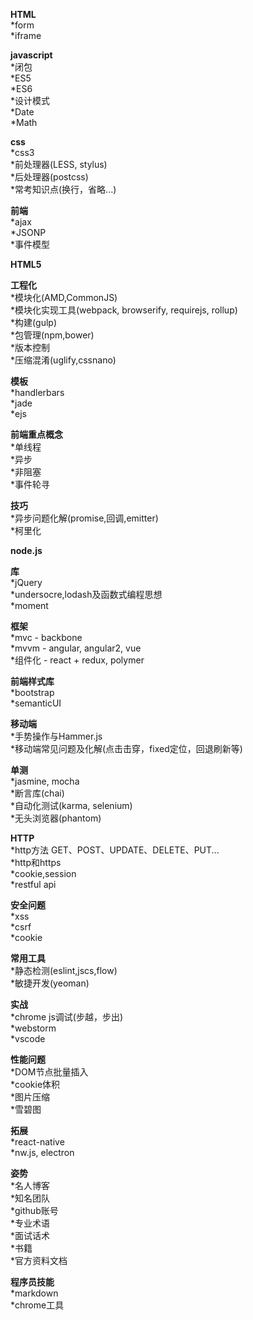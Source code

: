 **HTML**  
*form  
*iframe  

**javascript**  
*闭包  
*ES5  
*ES6  
*设计模式  
*Date  
*Math  

**css**  
*css3  
*前处理器(LESS, stylus)  
*后处理器(postcss)  
*常考知识点(换行，省略...)  

**前端**  
*ajax  
*JSONP  
*事件模型  

**HTML5**  

**工程化**  
*模块化(AMD,CommonJS)  
*模块化实现工具(webpack, browserify, requirejs, rollup)  
*构建(gulp)  
*包管理(npm,bower)  
*版本控制  
*压缩混淆(uglify,cssnano)  

**模板**  
*handlerbars  
*jade  
*ejs  

**前端重点概念**  
*单线程  
*异步  
*非阻塞  
*事件轮寻  

**技巧**  
*异步问题化解(promise,回调,emitter)  
*柯里化  

**node.js**  

**库**  
*jQuery  
*undersocre,lodash及函数式编程思想  
*moment  

**框架**  
*mvc - backbone  
*mvvm - angular, angular2, vue  
*组件化 - react + redux, polymer  

**前端样式库**  
*bootstrap  
*semanticUI  

**移动端**  
*手势操作与Hammer.js  
*移动端常见问题及化解(点击击穿，fixed定位，回退刷新等)  

**单测**  
*jasmine, mocha  
*断言库(chai)  
*自动化测试(karma, selenium)  
*无头浏览器(phantom)  

**HTTP**  
*http方法 GET、POST、UPDATE、DELETE、PUT...  
*http和https  
*cookie,session  
*restful api  

**安全问题**  
*xss  
*csrf  
*cookie  

**常用工具**  
*静态检测(eslint,jscs,flow)  
*敏捷开发(yeoman)  

**实战**  
*chrome js调试(步越，步出)  
*webstorm  
*vscode  

**性能问题**  
*DOM节点批量插入  
*cookie体积  
*图片压缩  
*雪碧图  

**拓展**  
*react-native  
*nw.js, electron  


**姿势**  
*名人博客  
*知名团队  
*github账号  
*专业术语  
*面试话术  
*书籍  
*官方资料文档  

**程序员技能**  
*markdown  
*chrome工具  
